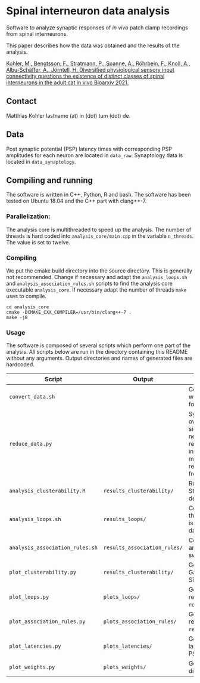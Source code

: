# Spinal interneuron data analysis

Software to analyze synaptic responses of *in vivo* patch clamp recordings from spinal interneurons.

This paper describes how the data was obtained and the results of the analysis.

[Kohler, M.,  Bengtsson, F., Stratmann, P., Spanne, A., Röhrbein, F., Knoll, A., Albu-Schäffer, A., Jörntell, H.
Diversified physiological sensory input connectivity questions the existence of distinct classes of spinal interneurons in the adult cat in vivo Bioarxiv 2021.](https://bioarxiv.org)


## Contact

Matthias Kohler 
lastname (at) in (dot) tum (dot) de.

## Data

Post synaptic potential (PSP) latency times with corresponding PSP amplitudes for each neuron
are located in  `data_raw`. Synaptology data is located in `data_synaptology`.

## Compiling and running

The software is written in C++, Python, R and bash. The software has been tested on
Ubuntu 18.04 and the C++ part with clang++-7. 

### Parallelization:

The analysis core is multithreaded to speed up the analysis. The number of threads is hard coded
into `analysis_core/main.cpp` in the variable `n_threads`. The value is set to twelve.

### Compiling

We put the cmake build directory into the source directory. This is generally not recommended.
Change if necessary and adapt the `analysis_loops.sh` and `analysis_association_rules.sh` scripts to find
the analysis core executable `analysis_core`. If necessary adapt the number of threads `make` uses to compile.

    cd analysis_core
    cmake -DCMAKE_CXX_COMPILER=/usr/bin/clang++-7 .
    make -j8

### Usage

The software is composed of several scripts which perform one part of the analysis.
All scripts below are run in the directory containing this README without any arguments.
Output directories and names of generated files are hardcoded.

Script | Output | Purpose
------ | ------------- | -------
`convert_data.sh` |  | Converts data from human writable format to tidy format.
`reduce_data.py`  |  | Synaptology data shows over how many synapses a signal was transmitted to a neurons. This script reduces data from information on multisynaptic responses to response no response data from a modality.
`analysis_clusterability.R` | `results_clusterability/` | Runs the Sigclust and Gap-Statistics algorithm to determine clusterability.
`analysis_loops.sh` | `results_loops/` | Counts excitatory loops on the dataset and compares is to the swap randomized dataset.
`analysis_association_rules.sh` | `results_association_rules/` | Computes association rules and compares them to the swap randomized dataset.
`plot_clusterability.py` | `results_clusterability/` | Generates plots for the GapStatistics and the SigClust algorithm.
`plot_loops.py` | `plots_loops/` | Generates plots in  from results written to `results_loops`.
`plot_association_rules.py` | `plots_association_rules/` | Generates plots from results written to `results_association_rules`.
`plot_latencies.py` | `plots_latencies/` | Generates plots of the latency distribution of the PSPs.
`plot_weights.py` | `plots_weights/` | Generates plots of weight distributions.
